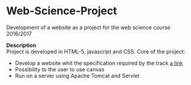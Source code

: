 # Web-Science-Project
Development of a website as a project for the web science course 2016/2017

**Description** <br>
Project is developed in HTML-5, javascript and CSS.
Core of the project: 
- Develop a website whit the specification required by the track [a link](https://github.com/Konsov/Progetto-Web-Science/blob/main/Elaborato%202016-17.pdf)
- Possibility to the user to use canvas
- Run on a server using Apache Tomcat and Servlet

